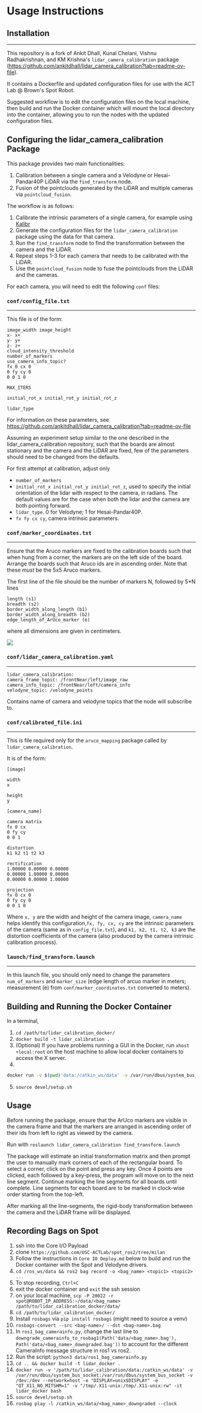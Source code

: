 # Usage Instructions

## Installation

---

This repository is a fork of Ankit Dhall, Kunal Chelani, Vishnu Radhakrishnan, and KM Krishna's `lidar_camera_calibration` package (<https://github.com/ankitdhall/lidar_camera_calibration?tab=readme-ov-file>).

It contains a Dockerfile and updated configuration files for use with the ACT Lab @ Brown's Spot Robot.

Suggested workflow is to edit the configuration files on the local machine, then build and run the Docker container which will mount the local directory into the container, allowing you to run the nodes with the updated configuration files.

## Configuring the lidar_camera_calibration Package

This package provides two main functionalities:

1. Calibration between a single camera and a Velodyne or Hesai-Pandar40P LiDAR via the `find_transform` node.
2. Fusion of the pointclouds generated by the LiDAR and multiple cameras via `pointcloud_fusion`.

The workflow is as follows:

1. Calibrate the intrinsic parameters of a single camera, for example using [Kalibr](https://github.com/ethz-asl/kalibr)
2. Generate the configuration files for the `lidar_camera_calibration` package using the data for that camera.
3. Run the `find_transform` node to find the transformation between the camera and the LiDAR.
4. Repeat steps 1-3 for each camera that needs to be calibrated with the LiDAR.
5. Use the `pointcloud_fusion` node to fuse the pointclouds from the LiDAR and the cameras.

For each camera, you will need to edit the following `conf` files:

### `conf/config_file.txt`

---

This file is of the form:

```
image_width image_height
x- x+
y- y+
z- z+
cloud_intensity_threshold
number_of_markers
use_camera_info_topic?
fx 0 cx 0
0 fy cy 0
0 0 1 0

MAX_ITERS

initial_rot_x initial_rot_y initial_rot_z

lidar_type
```

For information on these parameters, see <https://github.com/ankitdhall/lidar_camera_calibration?tab=readme-ov-file>

Assuming an experiment setup similar to the one described in the lidar_camera_calibration repository, such that the boards are almost stationary and the camera and the LiDAR are fixed, few of the parameters should need to be changed from the defaults.

For first attempt at calibration, adjust only

* `number_of_markers`
* `initial_rot_x initial_rot_y initial_rot_z`, used to specify the initial orientation of the lidar with respect to the camera, in radians. The default values are for the case when both the lidar and the camera are both pointing forward.
* `lidar_type`. 0 for Velodyne; 1 for Hesai-Pandar40P.
* `fx fy cx cy`, camera intrinsic parameters.

### `conf/marker_coordinates.txt`

---

Ensure that the Aruco markers are fixed to the calibration boards such that when hung from a corner, the markers are on the left side of the board. Arrange the boards such that Aruco ids are in ascending order. Note that these *must* be the 5x5 Aruco markers.

The first line of the file should be the number of markers N, followed by 5*N lines

```
length (s1)
breadth (s2)
border_width_along_length (b1)
border_width_along_breadth (b2)
edge_length_of_ArUco_marker (e)
```

where all dimensions are given in centimeters.

![](https://github.com/ankitdhall/lidar_camera_calibration/raw/master/images/board_dim_label.jpg)

### `conf/lidar_camera_calibration.yaml`

---

```
lidar_camera_calibration:
camera_frame_topic: /frontNear/left/image_raw
camera_info_topic: /frontNear/left/camera_info
velodyne_topic: /velodyne_points
```

Contains name of camera and velodyne topics that the node will subscribe to.

### `conf/calibrated_file.ini`

---

This is file required only for the `aruco_mapping` package called by `lidar_camera_calibration`.

It is of the form:

```
[image]

width
x

height
y

[camera_name]

camera matrix
fx 0 cx
0 fy cy
0 0 1

distortion
k1 k2 t1 t2 k3

rectification
1.00000 0.00000 0.00000
0.00000 1.00000 0.00000
0.00000 0.00000 1.00000

projection
fx 0 cx 0
0 fy cy 0
0 0 1 0 
```

Where `x, y` are the width and height of the camera image, `camera_name` helps identify this configuration,`fx, fy, cx, cy` are the intrinsic parameters of the camera (same as in `config_file.txt`), and `k1, k2, t1, t2, k3` are the distortion coefficients of the camera (also produced by the camera intrinsic calibration process).

### `launch/find_transform.launch`

---

In this launch file, you should only need to change the parameters `num_of_markers` and `marker_size` (edge length of arcuo marker in meters; measurement (e) from `conf/marker_coordinates.txt` converted to meters).

## Building and Running the Docker Container

In a terminal,

1. `cd /path/to/lidar_calibration_docker/`
2. `docker build -t lidar_calibration .`
3. (Optional) If you have problems running a GUI in the Docker, run `xhost +local:root` on the host machine to allow local docker containers to access the X server.
4.

```bash
docker run -v $(pwd)'data:/catkin_ws/data' -v /var/run/dbus/system_bus_socket:/var/run/dbus/system_bus_socket -v /dev:/dev --network=host -e "DISPLAY=unix$DISPLAY" -e "QT_X11_NO_MITSHM=1" -v "/tmp/.X11-unix:/tmp/.X11-unix:rw" -it lidar_calibration
```

5. `source devel/setup.sh`

## Usage

Before running the package, ensure that the ArUco markers are visible in the camera frame and that the markers are arranged in ascending order of their ids from left to right as viewed by the camera.

Run with
`roslaunch lidar_camera_calibration find_transform.launch`

The package will estimate an initial transformation matrix and then prompt the user to manually mark corners of each of the rectangular board. To select a corner, click on the point and press any key. Once 4 points are clicked, each followed by a key-press, the program will move on to the next line segment. Continue marking the line segments for all boards until complete. Line segments for each board are to be marked in clock-wise order starting from the top-left.

After marking all the line-segments, the rigid-body transformation between the camera and the LiDAR frame will be displayed.

## Recording Bags on Spot

1. ssh into the Core I/O Payload
2. clone `https://github.com/USC-ACTLab/spot_ros2/tree/milan`
3. Follow the instructions in `Core IO Deploy.md` below to build and run the Docker container with the Spot and Velodyne drivers.
4. `cd /ros_ws/data && ros2 bag record -o <bag_name> <topic1> <topic2> ...`
5. To stop recording, `Ctrl+C`
6. exit the docker container and `exit` the ssh session
7. on your local machine, `scp -P 20022 -r spot@ROBOT_IP_ADDRESS:~/data/<bag_name> /path/to/lidar_calibration_docker/data/`
8. `cd /path/to/lidar_calibration_docker/`
9. Install `rosbags` via `pip install rosbags` (might need to source a venv)
10. `rosbags-convert --src <bag-name>/ --dst <bag-name>.bag`
11. In `ros1_bag_camerainfo.py`, change the last line to `downgrade_camerainfo_to_rosbag1(Path('data/<bag_name>.bag'), Path('data/<bag_name>_downgraded.bag'))` to account for the different CameraInfo message structure in ros1 vs ros2.
12. Run the script: `python3 data/ros1_bag_camerainfo.py`
13. `cd .. && docker build -t lidar_docker .`
14. `docker run -v '/path/to/lidar_calibration/data:/catkin_ws/data' -v /var/run/dbus/system_bus_socket:/var/run/dbus/system_bus_socket -v /dev:/dev --network=host -e "DISPLAY=unix$DISPLAY" -e "QT_X11_NO_MITSHM=1" -v "/tmp/.X11-unix:/tmp/.X11-unix:rw" -it lidar_docker bash`
15. `source devel/setup.sh`
16. `rosbag play -l /catkin_ws/data/<bag_name>_downgraded --clock`
